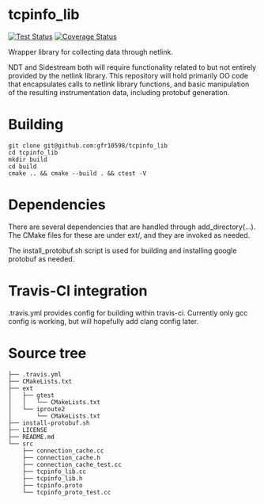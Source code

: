 # tcpinfo_lib
[![Test Status](https://travis-ci.org/gfr10598/tcpinfo_lib.svg)](https://travis-ci.org/gfr10598/tcpinfo_lib)
[![Coverage Status](https://coveralls.io/repos/github/gfr10598/tcpinfo_lib/badge.svg)](https://coveralls.io/github/gfr10598/tcpinfo_lib)

Wrapper library for collecting data through netlink.
 
NDT and Sidestream both will require functionality related to but not entirely provided by the netlink library.  This repository will hold primarily OO code that encapsulates calls to netlink library functions, and basic manipulation of the resulting instrumentation data, including protobuf generation.

# Building
```
git clone git@github.com:gfr10598/tcpinfo_lib
cd tcpinfo_lib
mkdir build
cd build
cmake .. && cmake --build . && ctest -V
```

# Dependencies
There are several dependencies that are handled through add_directory(...).  The
CMake files for these are under ext/, and they are invoked as needed.

The install_protobuf.sh script is used for building and installing google protobuf as needed.

# Travis-CI integration
.travis.yml provides config for building within travis-ci.  Currently only gcc
config is working, but will hopefully add clang config later.

# Source tree
```
├── .travis.yml
├── CMakeLists.txt
├── ext
│   ├── gtest
│   │   └── CMakeLists.txt
│   └── iproute2
│       └── CMakeLists.txt
├── install-protobuf.sh
├── LICENSE
├── README.md
└── src
    ├── connection_cache.cc
    ├── connection_cache.h
    ├── connection_cache_test.cc
    ├── tcpinfo_lib.cc
    ├── tcpinfo_lib.h
    ├── tcpinfo.proto
    └── tcpinfo_proto_test.cc
```
